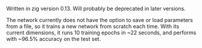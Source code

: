 Written in zig version 0.13. Will probably be deprecated in later versions.

The network currently does not have the option to save or load parameters from a file, so it trains a new network from scratch each time. With its current dimensions, it runs 10 training epochs in ~22 seconds, and performs with ~96.5% accuracy on the test set.
